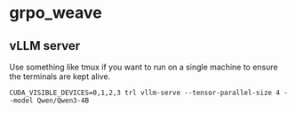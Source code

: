 # grpo_weave


## vLLM server

Use something like tmux if you want to run on a single machine to ensure the terminals are kept alive.

```
CUDA_VISIBLE_DEVICES=0,1,2,3 trl vllm-serve --tensor-parallel-size 4 --model Qwen/Qwen3-4B
```